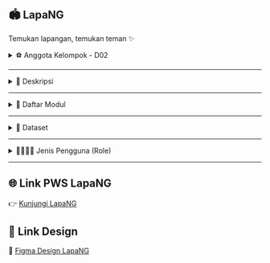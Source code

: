## 🏟️ LapaNG  
Temukan lapangan, temukan teman ✨  

<details>
<summary>⚽️ Anggota Kelompok - D02</summary>

1. Abdurrahman Ammar Abqary (2406495994)  
2. Andrew Sanjay Hasian Panjaitan (2406403482)  
3. Levina Aurellia (2406356776)  
4. Muhammad Hafizh (2406437451)  
5. Nazwa Zahra Sausan (2406397750)  
6. Pria Abhirama Dewa (2406358043)  

</details>

---

<details>
<summary>🏀 Deskripsi</summary>

**LapaNG** adalah sebuah platform yang dikembangkan untuk memudahkan masyarakat kota **Jakarta** dalam menemukan dan mengakses lapangan atau ruangan olahraga dengan cara yang praktis dan efisien. Di tengah meningkatnya minat masyarakat terhadap olahraga dan aktivitas komunitas, seringkali sulit menemukan informasi lengkap mengenai fasilitas olahraga, kapasitas lapangan, kontak pemilik, dan update kegiatan yang sedang berlangsung.  

LapaNG hadir sebagai solusi digital yang menghubungkan pengguna dengan pemilik lapangan, sekaligus menjadi pusat informasi olahraga yang lengkap dan mudah diakses.  

Dengan LapaNG, pengguna tidak hanya dapat melihat daftar lapangan olahraga, tetapi juga tetap mendapatkan update tentang kegiatan dan event melalui fitur **Feeds**. Fitur ini menampilkan informasi terkini mengenai pertandingan, event komunitas, dan aktivitas olahraga di berbagai lokasi. Selain itu, aplikasi ini menyediakan informasi penyewaan perlengkapan olahraga, sehingga pengalaman berolahraga menjadi lebih lengkap.  

Semua transaksi, seperti peminjaman lapangan atau penyewaan equipment, dilakukan langsung antara pengguna dan pemilik lapangan, sehingga LapaNG tetap berfokus sebagai platform informasi.  

**Manfaat utama dari LapaNG antara lain:**  

1. **Akses Informasi Lengkap**  
   Pengguna dapat menemukan semua informasi tentang lapangan olahraga, kapasitas, fasilitas, dan kontak pemilik di satu tempat tanpa harus mencari di banyak sumber.  

2. **Terhubung dengan Komunitas**  
   Melalui feeds dan update kegiatan, pengguna dapat tetap mengikuti event, pertandingan, atau komunitas olahraga favorit mereka.  

3. **Mendukung Pemilik Lapangan**  
   Owner dapat mempromosikan fasilitas mereka, membagikan informasi kegiatan, dan menawarkan penyewaan equipment dengan mudah.  

4. **Praktis dan Efisien**  
   Semua informasi tersedia secara digital, sehingga pengguna dapat merencanakan aktivitas olahraga dengan cepat dan nyaman.  

</details>

---

<details>
<summary>🏸 Daftar Modul</summary>

### 👤 User–Owner  
Dikerjakan oleh **Abdurrahman Ammar Abqary**  
Fitur User–Owner menjadi pintu utama untuk mengakses seluruh layanan di lapa-NG. Melalui fitur ini, pengguna dapat membuat akun, login, dan logout dengan mudah.  

---

### 🏟️ Venue (Lapangan)  
Dikerjakan oleh  **Andrew Sanjay Hasian Panjaitan**        
Fitur Venue memungkinkan untuk menemukan berbagai lapangan di sekitar dengan mudah. Mulai dari futsal, basket, hingga badminton. Setiap lapangan dilengkapi dengan informasi lokasi, fasilitas, harga, serta foto-foto yang membantu memilih tempat terbaik untuk bermain.  

---

### 📅 Bookings  
Dikerjakan oleh  **Pria Abhirama Dewa**    
Fitur Bookings membantu pengguna memesan lapangan favorit dengan cepat dan praktis. Fitur ini memungkinkan pengguna melihat jadwal ketersediaan lapangan, serta memilih **jam mulai dan jam berakhir penyewaan** sesuai kebutuhan.  

---

### 📰 Feeds  
Dikerjakan oleh **Muhammad Hafizh**  
Fitur Feeds jadi tempat para user berbagi momen seru, tips olahraga, atau sekadar update kegiatan komunitas. Pengguna dapat berinteraksi dan membangun koneksi dengan pemain lain. Dengan Feeds, LapaNG bukan sekadar tempat booking, tapi juga wadah berkembangnya komunitas olahraga yang aktif dan seru.  

---

### ⭐ Review Lapangan  
Dikerjakan oleh **Levina Aurellia**  
Fitur untuk memberikan ulasan dan rating untuk lapangan yang telah digunakan. Fitur ini membantu pengguna lain mengetahui kualitas tempat, pelayanan, dan pengalaman bermain dari sudut pandang sesama pemain. Semakin banyak review, semakin mudah menemukan lapangan terbaik.  

---

### 🏋️ Equipment  
Dikerjakan oleh **Nazwa Zahra Sausan**  
Fitur Equipment memudahkan para owner untuk menawarkan berbagai perlengkapan olahraga yang bisa disewa oleh pengguna seperti bola, raket, dan perlengkapan latihan lainnya. Semua daftar perlengkapan dilengkapi dengan harga sewa dan deskripsi agar pengguna bisa memilih sesuai kebutuhan.  

</details>

---

<details>
<summary>🏐 Dataset</summary>

**LapaNG** menggunakan dataset yang kami susun sendiri dan dapat diakses melalui tautan berikut:  
🔗 [Dataset Lapangan Jakarta](https://drive.google.com/drive/folders/1FEO1p6Wr2vYiigiGfW5fgNhHLqzKlJ3a?usp=sharing)  

Dataset ini berfokus pada berbagai **lapangan olahraga yang berlokasi di daerah Jakarta**, dengan mengutip dan mengadaptasi informasi dari sejumlah sumber daring terpercaya seputar fasilitas olahraga lokal. Dataset ini terdiri dari field seperti nama lapangan, jenis olahraga, lokasi, deskripsi, rentang harga, dan foto lapangan.  

</details>

---

<details>
<summary>🏃‍♂️🏃‍♀️ Jenis Pengguna (Role)</summary>

Aplikasi **LapaNG** memiliki dua jenis pengguna utama: **Owner** dan **User Biasa**.  

### 1. Owner 🏢  
Owner adalah penyedia lapangan atau ruangan olahraga.  
Tugas dan hak mereka antara lain:  
- Menambahkan informasi lapangan yang mereka miliki, termasuk fasilitas, kapasitas, dan kontak.  
- Mengupdate aktivitas di lapangan, seperti pertandingan atau event.  
- Menyewakan perlengkapan olahraga kepada pengguna.  

### 2. User Biasa 🏃‍♂️  
User biasa adalah pengguna aplikasi yang mencari dan memanfaatkan fasilitas olahraga.  
Fitur yang dapat digunakan oleh user biasa antara lain:  
- Melakukan pemesanan lapangan melalui fitur **Bookings**.  
- Memberikan **Review** terhadap lapangan yang telah digunakan.  
- Melihat dan menyewa **Equipment** yang tersedia.  

</details>

---

## 🌐 Link PWS LapaNG  
👉 [Kunjungi LapaNG](https://abdurrahman-ammar-lapang.pbp.cs.ui.ac.id)  

## 🎨 Link Design  
🔗 [Figma Design LapaNG](https://www.figma.com/design/W7PJXTejra9TNwidwSYNdd/PBP-TK-PTS?node-id=0-1&t=5S1UY1CwdeJr32kR-1)

